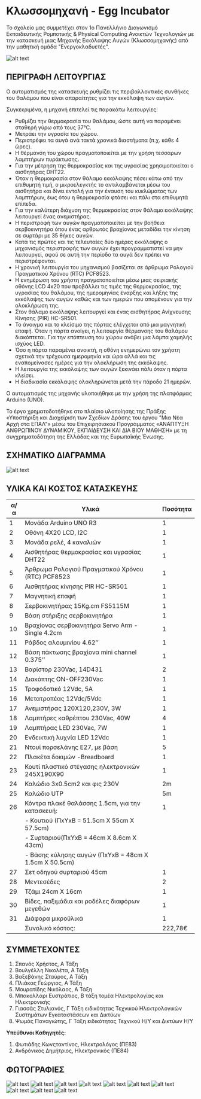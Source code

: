 # Κλωσσομηχανή - Egg Incubator

Το σχολείο μας συμμετέχει στον 1ο Πανελλήνιο Διαγωνισμό Εκπαιδευτικής Ρομποτικής & Physical Computing Ανοικτών Τεχνολογιών 
με την κατασκευή μιας Μηχανής Εκκόλαψης Αυγών (Κλωσσομηχανής) από την μαθητική ομάδα "Ενεργοκλαδυετές". 

![alt text](https://github.com/1oEpalGeras/EggIncubator/blob/master/pictures/DSC01155.JPG)


ΠΕΡΙΓΡΑΦΗ ΛΕΙΤΟΥΡΓΙΑΣ
-----------------------------------------------------------------------------------

Ο αυτοματισμός της κατασκευής ρυθμίζει τις περιβαλλοντικές συνθήκες του θαλάμου που είναι απαραίτητες για την εκκόλαψη των αυγών. 

Συγκεκριμένα, η μηχανή επιτελεί τις παρακάτω λειτουργίες: 

- Ρυθμίζει την θερμοκρασία του θαλάμου, ώστε αυτή να παραμένει σταθερή γύρω από τους 37°C. 
- Μετράει την υγρασία του χώρου.
- Περιστρέφει τα αυγά  ανά τακτά χρονικά διαστήματα (π.χ. κάθε 4 ώρες).
- Η θέρμανση του χώρου πραγματοποιείται με την χρήση τεσσάρων λαμπτήρων πυράκτωσης. 
- Για την μέτρηση της θερμοκρασίας και της υγρασίας χρησιμοποιείται o αισθητήρας DHT22. 
- Όταν η θερμοκρασία στον θάλαμο εκκόλαψης πέσει κάτω από την επιθυμητή τιμή, ο μικροελεγκτής το αντιλαμβάνεται μέσω του αισθητήρα και δίνει εντολή για την έναυση του κυκλώματος των λαμπτήρων, έως ότου η θερμοκρασία φτάσει και πάλι στα επιθυμητά επίπεδα. 
- Για την καλύτερη διάχυση της θερμοκρασίας στον θάλαμο εκκόλαψης λειτουργεί ένας ανεμιστήρας. 
- Η περιστροφή των αυγών πραγματοποιείται με την βοήθεια σερβοκινητήρα όπου ένας αρθρωτός βραχίονας μεταδίδει την κίνηση σε συρτάρι με 35 θήκες αυγών.
- Κατά τις πρώτες και τις τελευταίες δύο ημέρες εκκόλαψης ο μηχανισμός περιστροφής των αυγών έχει προγραμματιστεί να μην λειτουργεί, αφού σε αυτή την περίοδο τα αυγά δεν πρέπει να περιστρέφονται.
- Η χρονική λειτουργία του μηχανισμού βασίζεται σε άρθρωμα Ρολογιού Πραγματικού Χρόνου (RTC) PCF8523.
- Η ενημέρωση του χρήστη πραγματοποιείται μέσω μιας σειριακής οθόνης LCD 4x20 που προβάλλει τις τιμές της θερμοκρασίας, της υγρασίας του θαλάμου, της ημερομηνίας έναρξης και λήξης της εκκόλαψης των αυγών καθώς και των ημερών που απομένουν για την ολοκλήρωση της.
- Στον θάλαμο εκκόλαψης λειτουργεί και ένας αισθητήρας Ανίχνευσης Κίνησης (PIR) HC-SR501. 
- Το άνοιγμα και το κλείσιμο της πόρτας ελέγχεται από μια μαγνητική επαφή. Όταν η πόρτα ανοίγει, η λειτουργία θέρμανσης του θαλάμου διακόπτεται. Για την επόπτευση του χώρου ανάβει μια λάμπα χαμηλής ισχύος LED. 
- Όσο η πόρτα παραμένει ανοικτή, η οθόνη ενημερώνει τον χρήστη σχετικά την τρέχουσα ημερομηνία και ώρα αλλά και τις εναπομείνασες ημέρες   για την ολοκλήρωση της εκκόλαψης.
- Η λειτουργία της εκκόλαψης των αυγών ξεκινάει πάλι όταν η πόρτα κλείσει.
- Η διαδικασία εκκόλαψης ολοκληρώνεται μετά την πάροδο 21 ημερών.

Ο αυτοματισμός της μηχανής υλοποιήθηκε με την χρήση της πλατφόρμας Arduino (UNO). 

Το έργο χρηματοδοτήθηκε στο πλαίσιο υλοποίησης της Πράξης «Υποστήριξη και Διαχείριση των Σχεδίων Δράσης του έργου "Μια Νέα Αρχή στα ΕΠΑΛ"» μέσω του Επιχειρησιακού Προγράμματος «ΑΝΑΠΤΥΞΗ ΑΝΘΡΩΠΙΝΟΥ ΔΥΝΑΜΙΚΟΥ, ΕΚΠΑΙΔΕΥΣΗ ΚΑΙ ΔΙΑ ΒΙΟΥ ΜΑΘΗΣΗ» με τη συγχρηματοδότηση της Ελλάδας και της Ευρωπαϊκής Ένωσης.


ΣΧΗΜΑΤΙΚΟ ΔΙΑΓΡΑΜΜΑ
--------------------------------------------------------------------------------------
![alt text](https://github.com/1oEpalGeras/EggIncubator/blob/master/Schematic%20Diagram.png)


ΥΛΙΚΑ ΚΑΙ ΚΟΣΤΟΣ ΚΑΤΑΣΚΕΥΗΣ
--------------------------------------------------------------------------------------

|α/α| Υλικά                                                |Ποσότητα| 
|---|------------------------------------------------------|--------|
|1  | Μονάδα Arduino UNO R3                                |   1    |
|2  | Οθόνη 4X20 LCD, I2C      				                        |   1    |
|3  | Μονάδα ρελέ, 4 καναλιών   				                       |   1    |
|4  | Αισθητήρας θερμοκρασίας και υγρασίας DHT22   	       |   1    |
|5  | Άρθρωμα Ρολογιού Πραγματικού Χρόνου (RTC) PCF8523  	 |   1    |
|6  | Αισθητήρας κίνησης PIR HC-SR501 			                  |   1    |
|7  | Μαγνητική επαφή  					                               |   1    |
|8  | Σερβοκινητήρας 15Kg.cm FS5115M 			                   |   1    |
|9  | Βάση στήριξης σερβοκινητήρα 			                      |   1    |
|10 | Βραχίονας σερβοκινητήρα Servo Arm - Single 4.2cm  	  |   1    |
|11 | Ράβδος αλουμινίου 4.62’’ 				                        |   1    |
|12 | Βάση πάκτωσης βραχίονα mini channel 0.375’’		        |   1    |
|13 | Βαρίστορ 230Vac, 14D431 				                         |   2    |
|14 | Διακόπτης ON-OFF230Vac 				                          |   1    |
|15 | Τροφοδοτικό 12Vdc, 5A 				                           |   1    |
|16 | Μετατροπέας 12Vdc/5Vdc 				                          |   1    |
|17 | Ανεμιστήρας 120X120,230V, 3W 			                     |   1    | 
|18 | Λαμπτήρες καθρέπτου 230Vac, 40W 			                  |   4    | 
|19 | Λαμπτήρας LED 230Vac, 7W 				                        |   1    |
|20 | Ενδεικτική λυχνία LED 12Vdc 			                      |   1    |
|21 | Ντουί πορσελάνης Ε27, με βάση 			                    |   5    |
|22 | Πλακέτα δοκιμών -Breadboard 			                      |   1    |
|23 | Κουτί πλαστικό στέγασης ηλεκτρονικών 245Χ190Χ90 	    |   1    |
|24 | Καλώδιο 3x0.5cm2 και φις 230V 			                    |   2m   |
|25 | Καλώδιο UTP 					                                    |   5m   |
|26 | Κόντρα πλακέ θαλάσσης 1.5cm, για την κατασκευή:	     |   1    |
|   |- Κουτιού (ΠxYxΒ = 51.5cm X 55cm X 57.5cm)            |        |
|   |- Συρταριού(ΠxYxΒ = 46cm X 8.6cm X 43cm)              |        |
|   |- Βάσης κύλησης αυγών (ΠxYxΒ = 48cm X 1.5cm X 50.5cm) |        |
|27 | Σετ οδηγού συρταριού 45cm 				                       |   1    | 
|28 | Μεντεσέδες 						                                    |   2    |
|29 | Τζάμι 24cm X 16cm 					                              |   1    |
|30 | Βίδες, παξιμάδια και ροδέλες διαφόρων μεγεθών	       |   1    |
|31 | Διάφορα μικροϋλικά					                              |   1    |
|   |    Συνολικό κόστος:                                  |222,78€ |

ΣΥΜΜΕΤΕΧΟΝΤΕΣ 
------------------------------------------------------------------------------------------
1. Σπανός Χρήστος, Α Τάξη
2. Βουλγέλλη Νικολέτα, Α Τάξη
3. Βαξεβάνης Σταύρος, Α Τάξη
4. Πλιάκας Γεώργιος, Α Τάξη
5. Μουρατίδης Νικόλαος, Α Τάξη
6. Μπακολλάρι Ευστράτιος, Β τάξη τομέα Ηλεκτρολογίας και Ηλεκτρονικής
7. Γιασσάς Στυλιανός, Γ Τάξη ειδικότητας Τεχνικού Ηλεκτρολογικών Συστημάτων Εγκαταστάσεων και Δικτύων
8. Ψωμάς Παναγιώτης, Γ Τάξη ειδικότητας Τεχνικού Η/Υ και Δικτύων Η/Υ

****Υπεύθυνοι Καθηγητές:****
1. Φωτιάδης Κωνςταντίνος, Ηλεκτρολόγος (ΠΕ83)
2. Ανδρόνικος Δημήτριος, Ηλεκτρονικός (ΠΕ84)

ΦΩΤΟΓΡΑΦΙΕΣ 
-----------------------------------------------------------------------------------
![alt text](https://github.com/1oEpalGeras/EggIncubator/blob/master/pictures/DSC01131.JPG)
![alt text](https://github.com/1oEpalGeras/EggIncubator/blob/master/pictures/DSC01172.JPG)
![alt text](https://github.com/1oEpalGeras/EggIncubator/blob/master/pictures/DSC01177.JPG)
![alt text](https://github.com/1oEpalGeras/EggIncubator/blob/master/pictures/DSC01179.JPG)
![alt text](https://github.com/1oEpalGeras/EggIncubator/blob/master/pictures/DSC01175.JPG)
![alt text](https://github.com/1oEpalGeras/EggIncubator/blob/master/pictures/DSC01194.JPG)
![alt text](https://github.com/1oEpalGeras/EggIncubator/blob/master/pictures/DSC01359.JPG)
![alt text](https://github.com/1oEpalGeras/EggIncubator/blob/master/pictures/DSC01365.JPG)
![alt text](https://github.com/1oEpalGeras/EggIncubator/blob/master/pictures/DSC01144.JPG)
![alt text](https://github.com/1oEpalGeras/EggIncubator/blob/master/pictures/DSC01196.JPG)
